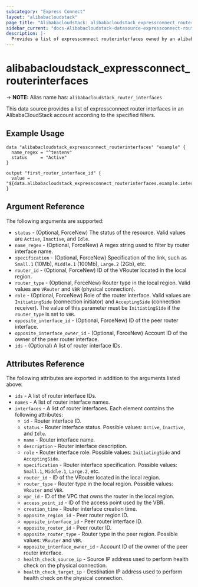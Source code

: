 ```yaml
---
subcategory: "Express Connect"
layout: "alibabacloudstack"
page_title: "Alibabacloudstack: alibabacloudstack_expressconnect_routerinterfaces"
sidebar_current: "docs-Alibabacloudstack-datasource-expressconnect-routerinterfaces"
description: |- 
  Provides a list of expressconnect routerinterfaces owned by an alibabacloudstack account.
---
```


# alibabacloudstack_expressconnect_routerinterfaces
-> **NOTE:** Alias name has: `alibabacloudstack_router_interfaces`

This data source provides a list of expressconnect router interfaces in an AlibabaCloudStack account according to the specified filters.

## Example Usage

```hcl
data "alibabacloudstack_expressconnect_routerinterfaces" "example" {
  name_regex = "^testenv"
  status     = "Active"
}

output "first_router_interface_id" {
  value = "${data.alibabacloudstack_expressconnect_routerinterfaces.example.interfaces.0.id}"
}
```

## Argument Reference

The following arguments are supported:

* `status` - (Optional, ForceNew) The status of the resource. Valid values are `Active`, `Inactive`, and `Idle`.
* `name_regex` - (Optional, ForceNew) A regex string used to filter by router interface name.
* `specification` - (Optional, ForceNew) Specification of the link, such as `Small.1` (10Mb), `Middle.1` (100Mb), `Large.2` (2Gb), etc.
* `router_id` - (Optional, ForceNew) ID of the VRouter located in the local region.
* `router_type` - (Optional, ForceNew) Router type in the local region. Valid values are `VRouter` and `VBR` (physical connection).
* `role` - (Optional, ForceNew) Role of the router interface. Valid values are `InitiatingSide` (connection initiator) and `AcceptingSide` (connection receiver). The value of this parameter must be `InitiatingSide` if the `router_type` is set to `VBR`.
* `opposite_interface_id` - (Optional, ForceNew) ID of the peer router interface.
* `opposite_interface_owner_id` - (Optional, ForceNew) Account ID of the owner of the peer router interface.
* `ids` - (Optional) A list of router interface IDs.

## Attributes Reference

The following attributes are exported in addition to the arguments listed above:

* `ids` - A list of router interface IDs.
* `names` - A list of router interface names.
* `interfaces` - A list of router interfaces. Each element contains the following attributes:
  * `id` - Router interface ID.
  * `status` - Router interface status. Possible values: `Active`, `Inactive`, and `Idle`.
  * `name` - Router interface name.
  * `description` - Router interface description.
  * `role` - Router interface role. Possible values: `InitiatingSide` and `AcceptingSide`.
  * `specification` - Router interface specification. Possible values: `Small.1`, `Middle.1`, `Large.2`, etc.
  * `router_id` - ID of the VRouter located in the local region.
  * `router_type` - Router type in the local region. Possible values: `VRouter` and `VBR`.
  * `vpc_id` - ID of the VPC that owns the router in the local region.
  * `access_point_id` - ID of the access point used by the VBR.
  * `creation_time` - Router interface creation time.
  * `opposite_region_id` - Peer router region ID.
  * `opposite_interface_id` - Peer router interface ID.
  * `opposite_router_id` - Peer router ID.
  * `opposite_router_type` - Router type in the peer region. Possible values: `VRouter` and `VBR`.
  * `opposite_interface_owner_id` - Account ID of the owner of the peer router interface.
  * `health_check_source_ip` - Source IP address used to perform health check on the physical connection.
  * `health_check_target_ip` - Destination IP address used to perform health check on the physical connection.
